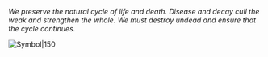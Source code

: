 *We preserve the natural cycle of life and death. Disease and decay cull the weak and strengthen the whole. We must destroy undead and ensure that the cycle continues.*

![Symbol|150](dead-wood-lorc.svg)
